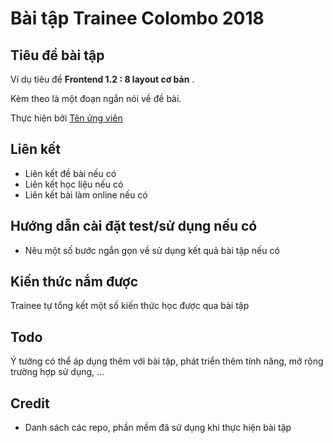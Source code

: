 # Bài tập Trainee Colombo 2018

## Tiêu đề bài tập

Ví dụ tiêu đề **Frontend 1.2 : 8 layout cơ bản** .

Kèm theo là một đoạn ngắn nói về đề bài.

Thực hiện bởi [Tên ứng viên](https://github.com/username_ung_vien)

## Liên kết

- Liên kết đề bài nếu có
- Liên kết học liệu nếu có
- Liên kết bài làm online nếu có

## Hướng dẫn cài đặt test/sử dụng nếu có

- Nêu một số bước ngắn gọn về sử dụng kết quả bài tập nếu có

## Kiến thức nắm được

Trainee tự tổng kết một số kiến thức học được qua bài tập

## Todo

Ý tưởng có thể áp dụng thêm với bài tập, phát triển thêm tính năng, mở rộng trường hợp sử dụng, ...

## Credit

- Danh sách các repo, phần mềm đã sử dụng khi thực hiện bài tập